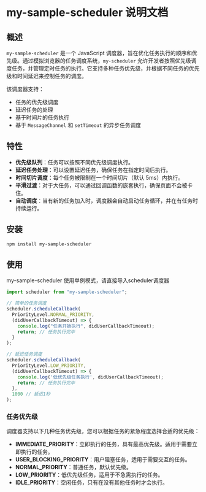 # my-sample-scheduler 说明文档

## 概述

`my-sample-scheduler` 是一个 JavaScript 调度器，旨在优化任务执行的顺序和优先级。通过模拟浏览器的任务调度系统，`my-scheduler` 允许开发者按照优先级调度任务，并管理定时任务的执行。它支持多种任务优先级，并根据不同任务的优先级和时间延迟来控制任务的调度。

该调度器支持：

- 任务的优先级调度
- 延迟任务的处理
- 基于时间片的任务执行
- 基于 `MessageChannel` 和 `setTimeout` 的异步任务调度

## 特性

- **优先级队列**：任务可以按照不同优先级调度执行。
- **延迟任务处理**：可以设置延迟任务，确保任务在指定时间后执行。
- **时间切片调度**：每个任务被限制在一个时间切片（默认 5ms）内执行。
- **平滑过渡**：对于大任务，可以通过回调函数的嵌套执行，确保页面不会被卡住。
- **自动调度**：当有新的任务加入时，调度器会自动启动任务循环，并在有任务时持续运行。

## 安装

```bash
npm install my-sample-scheduler
```

## 使用
my-sample-scheduler 使用单例模式，请直接导入scheduler调度器
```javascript
import scheduler from "my-sample-scheduler";

// 简单的任务调度
scheduler.scheduleCallback(
  PriorityLevel.NORMAL_PRIORITY,
  (didUserCallbackTimeout) => {
    console.log("任务开始执行", didUserCallbackTimeout);
    return; // 任务执行完毕
  }
);

// 延迟任务调度
scheduler.scheduleCallback(
  PriorityLevel.LOW_PRIORITY,
  (didUserCallbackTimeout) => {
    console.log('低优先级任务执行', didUserCallbackTimeout);
    return; // 任务执行完毕
  },
  1000 // 延迟1秒
);

```

### 任务优先级
调度器支持以下几种任务优先级，您可以根据任务的紧急程度选择合适的优先级：

- **IMMEDIATE_PRIORITY**：立即执行的任务，具有最高优先级。适用于需要立即执行的任务。
- **USER_BLOCKING_PRIORITY**：用户阻塞任务，适用于需要交互的任务。
- **NORMAL_PRIORITY**：普通任务，默认优先级。
- **LOW_PRIORITY**：低优先级任务，适用于不急需执行的任务。
- **IDLE_PRIORITY**：空闲任务，只有在没有其他任务时才会执行。
